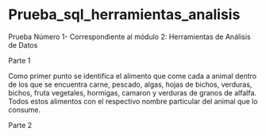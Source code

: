 # Prueba_sql_herramientas_analisis
Prueba Número 1- Correspondiente al módulo 2:  Herramientas de Análisis de Datos

Parte 1

Como primer punto se identifica el alimento que come cada a animal dentro de los que se encuentra carne, pescado, algas, hojas de bichos, verduras, bichos, fruta vegetales, hormigas, camaron y verduras de granos de alfalfa. Todos estos alimentos con el respectivo nombre particular del animal que lo consume.

Parte 2